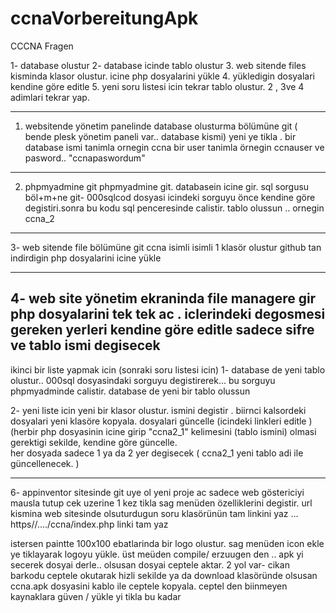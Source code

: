 # ccnaVorbereitungApk
CCCNA Fragen


1- database olustur
2- database icinde tablo olustur 
3. web sitende files kisminda klasor olustur. icine php dosyalarini yükle 
4. yükledigin dosyalari kendine göre editle 
5. yeni soru listesi icin tekrar tablo olustur. 2 , 3ve 4 adimlari tekrar yap. 

-------------
1. websitende yönetim panelinde database olusturma bölümüne git 
( bende plesk yönetim paneli var.. database kismi) 
yeni ye tikla . 
bir database ismi tanimla ornegin ccna 
bir user tanimla örnegin ccnauser
ve pasword.. "ccnapaswordum"

------------------------
2. phpmyadmine git 
phpmyadmine git. databasein icine gir. sql sorgusu böl+m+ne git- 
000sqlcod dosyasi icindeki sorguyu önce kendine göre degistiri.sonra bu kodu sql penceresinde calistir. tablo olussun .. ornegin ccna_2



------------

3- web sitende file bölümüne git 
ccna isimli isimli 1 klasör olustur
github tan indirdigin php dosyalarini icine yükle 

-----------
4- web site yönetim ekraninda file managere gir 
php dosyalarini tek tek ac . 
iclerindeki degosmesi gereken yerleri kendine göre editle 
sadece sifre ve tablo ismi degisecek 
----------------



ikinci bir liste yapmak icin 
(sonraki soru listesi icin)
1- database de yeni tablo olustur.. 
000sql dosyasindaki sorguyu degistirerek... bu sorguyu phpmyadminde calistir.
database de yeni bir tablo olussun

2- yeni liste icin yeni bir klasor olustur. ismini degistir . 
biirnci kalsordeki dosyalari yeni klasöre kopyala. 
dosyalari güncelle  (icindeki linkleri editle )
(herbir php dosyasinin icine girip "ccna2_1" kelimesini (tablo ismini) 
olmasi gerektigi sekilde,  kendine göre güncelle.  
her dosyada sadece 1 ya da 2 yer degisecek 
( ccna2_1  yeni tablo adi ile güncellenecek. )

 ------------

6- appinventor sitesinde git 
uye ol 
yeni proje ac 
sadece web göstericiyi mausla tutup cek 
uzerine 1 kez tikla 
sag menüden özelliklerini degistir. 
url kismina web sitesinde olsuturdugun soru klasörünün tam linkini yaz 
... https//..../ccna/index.php  linki tam yaz 

istersen paintte 100x100 ebatlarinda bir logo olustur. sag menüden icon ekle ye tiklayarak logoyu yükle.
üst meüden compile/ erzuugen den .. apk yi secerek dosyai derle.. 
olsusan dosyai ceptele aktar. 2 yol var- 
cikan barkodu ceptele okutarak hizli sekilde 
ya da download klasöründe olsusan ccna.apk dosyasini kablo ile ceptele kopyala. 
ceptel den biinmeyen kaynaklara güven / yükle yi tikla
bu kadar

